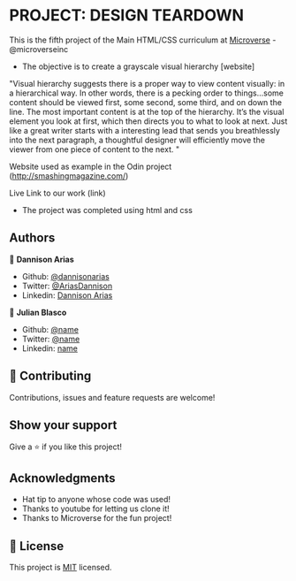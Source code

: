 # PROJECT: DESIGN TEARDOWN

This is the fifth project of the Main HTML/CSS curriculum at [Microverse](https://www.microverse.org/) - @microverseinc
* The objective is to create a grayscale visual hierarchy [website]

"Visual hierarchy suggests there is a proper way to view content visually: in a hierarchical way. In other words, there is a pecking order to things…some content should be viewed first, some second, some third, and on down the line. The most important content is at the top of the hierarchy. It’s the visual element you look at first, which then directs you to what to look at next. Just like a great writer starts with a interesting lead that sends you breathlessly into the next paragraph, a thoughtful designer will efficiently move the viewer from one piece of content to the next. "

 Website used as example in the Odin project
(http://smashingmagazine.com/) 

Live Link to our work
(link)
* The project was completed using html and css
## Authors

👤 **Dannison Arias**

- Github: [@dannisonarias](https://github.com/dannisonarias)
- Twitter: [@AriasDannison](https://twitter.com/AriasDannison)
- Linkedin: [Dannison Arias](https://www.linkedin.com/in/dannison-arias-777919190/)

👤 **Julian Blasco**

- Github: [@name](https://github.com/Blasco9)
- Twitter: [@name](@julianblasco9)
- Linkedin: [name](https://www.linkedin.com/in/julian-augusto-blasco-1656a0153/)

## 🤝 Contributing

Contributions, issues and feature requests are welcome!
## Show your support

Give a ⭐️ if you like this project!

## Acknowledgments

- Hat tip to anyone whose code was used!
- Thanks to youtube for letting us clone it!
- Thanks to Microverse for the fun project!

## 📝 License

This project is [MIT](https://opensource.org/licenses/MIT) licensed.